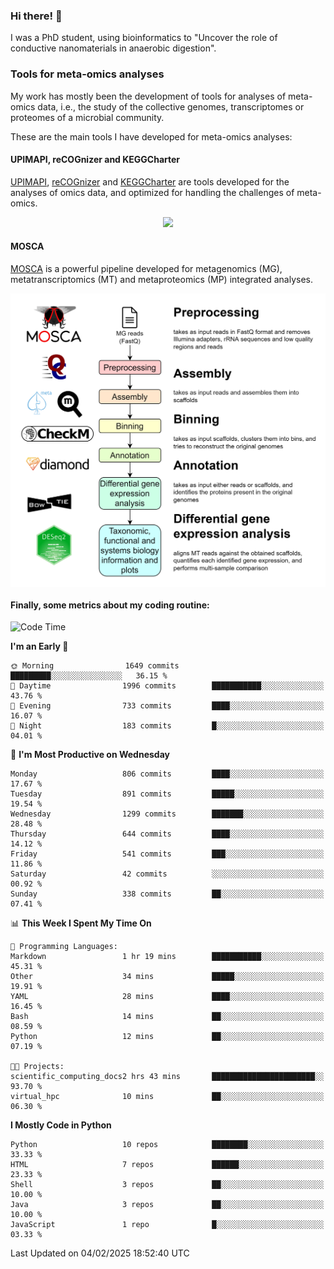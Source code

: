 ### Hi there! 👋

I was a PhD student, using bioinformatics to "Uncover the role of conductive nanomaterials in anaerobic digestion".

### Tools for meta-omics analyses

My work has mostly been the development of tools for analyses of meta-omics data, i.e., the study of the collective genomes, transcriptomes or proteomes of a microbial community.

These are the main tools I have developed for meta-omics analyses:

#### UPIMAPI, reCOGnizer and KEGGCharter

[UPIMAPI](https://github.com/iquasere/UPIMAPI), [reCOGnizer](https://github.com/iquasere/reCOGnizer) and [KEGGCharter](https://github.com/iquasere/KEGGCharter) are tools developed for the analyses of omics data, and optimized for handling the challenges of meta-omics.

<p align="center">
    <img src="assets/annotation_paper.png">
</p>

#### MOSCA

[MOSCA](https://github.com/iquasere/MOSCA) is a powerful pipeline developed for metagenomics (MG), metatranscriptomics (MT) and metaproteomics (MP) integrated analyses.

<p align="center">
    <img src="assets/mosca_workflow.png" align="center" width="700">
</p>


#### Finally, some metrics about my coding routine:

<!--START_SECTION:waka-->
![Code Time](http://img.shields.io/badge/Code%20Time-910%20hrs%2053%20mins-blue)

**I'm an Early 🐤** 

```text
🌞 Morning                1649 commits        █████████░░░░░░░░░░░░░░░░   36.15 % 
🌆 Daytime                1996 commits        ███████████░░░░░░░░░░░░░░   43.76 % 
🌃 Evening                733 commits         ████░░░░░░░░░░░░░░░░░░░░░   16.07 % 
🌙 Night                  183 commits         █░░░░░░░░░░░░░░░░░░░░░░░░   04.01 % 
```
📅 **I'm Most Productive on Wednesday** 

```text
Monday                   806 commits         ████░░░░░░░░░░░░░░░░░░░░░   17.67 % 
Tuesday                  891 commits         █████░░░░░░░░░░░░░░░░░░░░   19.54 % 
Wednesday                1299 commits        ███████░░░░░░░░░░░░░░░░░░   28.48 % 
Thursday                 644 commits         ████░░░░░░░░░░░░░░░░░░░░░   14.12 % 
Friday                   541 commits         ███░░░░░░░░░░░░░░░░░░░░░░   11.86 % 
Saturday                 42 commits          ░░░░░░░░░░░░░░░░░░░░░░░░░   00.92 % 
Sunday                   338 commits         ██░░░░░░░░░░░░░░░░░░░░░░░   07.41 % 
```


📊 **This Week I Spent My Time On** 

```text
💬 Programming Languages: 
Markdown                 1 hr 19 mins        ███████████░░░░░░░░░░░░░░   45.31 % 
Other                    34 mins             █████░░░░░░░░░░░░░░░░░░░░   19.91 % 
YAML                     28 mins             ████░░░░░░░░░░░░░░░░░░░░░   16.45 % 
Bash                     14 mins             ██░░░░░░░░░░░░░░░░░░░░░░░   08.59 % 
Python                   12 mins             ██░░░░░░░░░░░░░░░░░░░░░░░   07.19 % 

🐱‍💻 Projects: 
scientific_computing_docs2 hrs 43 mins       ███████████████████████░░   93.70 % 
virtual_hpc              10 mins             ██░░░░░░░░░░░░░░░░░░░░░░░   06.30 % 
```

**I Mostly Code in Python** 

```text
Python                   10 repos            ████████░░░░░░░░░░░░░░░░░   33.33 % 
HTML                     7 repos             ██████░░░░░░░░░░░░░░░░░░░   23.33 % 
Shell                    3 repos             ██░░░░░░░░░░░░░░░░░░░░░░░   10.00 % 
Java                     3 repos             ██░░░░░░░░░░░░░░░░░░░░░░░   10.00 % 
JavaScript               1 repo              █░░░░░░░░░░░░░░░░░░░░░░░░   03.33 % 
```




 Last Updated on 04/02/2025 18:52:40 UTC
<!--END_SECTION:waka-->
